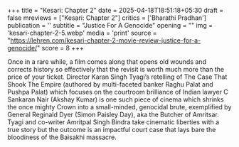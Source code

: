 +++
title = "Kesari: Chapter 2"
date = 2025-04-18T18:51:18+05:30
draft = false
mreviews = ["Kesari: Chapter 2"]
critics = ['Bharathi Pradhan']
publication = ''
subtitle = "Justice For A Genocide"
opening = ""
img = 'kesari-chapter-2-5.webp'
media = 'print'
source = "https://lehren.com/kesari-chapter-2-movie-review-justice-for-a-genocide/"
score = 8
+++

Once in a rare while, a film comes along that opens old wounds and corrects history so effectively that the revisit is worth much more than the price of your ticket. Director Karan Singh Tyagi’s retelling of The Case That Shook The Empire (authored by multi-faceted banker Raghu Palat and Pushpa Palat) which focuses on the courtroom brilliance of Indian lawyer C Sankaran Nair (Akshay Kumar) is one such piece of cinema which shrinks the once mighty Crown into a small-minded, genocidal brute, exemplified by General Reginald Dyer (Simon Paisley Day), aka the Butcher of Amritsar. Tyagi and co-writer Amritpal Singh Bindra take cinematic liberties with a true story but the outcome is an impactful court case that lays bare the bloodiness of the Baisakhi massacre.
